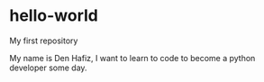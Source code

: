 # hello-world
My first repository

My name is Den Hafiz, I want to learn to code to become a python developer some day.
